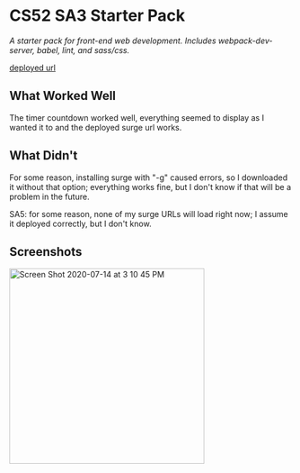 # CS52 SA3 Starter Pack

*A starter pack for front-end web development. Includes webpack-dev-server, babel, lint, and sass/css.*

[deployed url](http://sada-cs52-starter.surge.sh)

## What Worked Well
The timer countdown worked well, everything seemed to display as I wanted it to and the deployed surge url works.

## What Didn't
For some reason, installing surge with "-g" caused errors, so I downloaded it without that option; everything works fine, but I don't know if that will be a problem in the future.

SA5: for some reason, none of my surge URLs will load right now; I assume it deployed correctly, but I don't know.

## Screenshots
<img width="347" alt="Screen Shot 2020-07-14 at 3 10 45 PM" src="https://user-images.githubusercontent.com/62867125/87466658-a6ceaf80-c5e4-11ea-9ed4-1197f95fd2a2.png">
